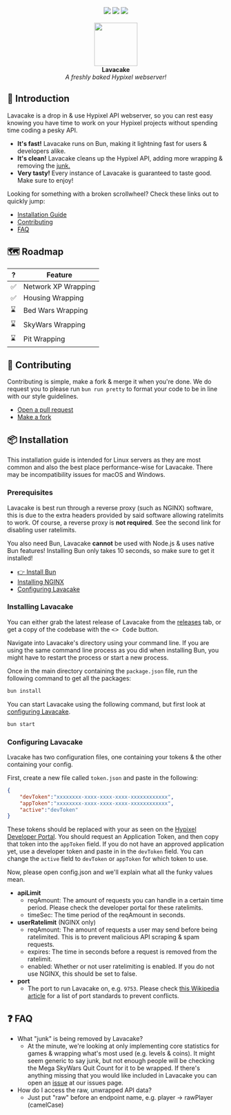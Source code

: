 <div align="center">
    <img src="https://img.shields.io/badge/made%20for-bun-peru">
    <img src="https://img.shields.io/badge/license-Apache_2.0-blue">
    <img src="https://img.shields.io/github/stars/NoahTheNerd/lavacake">
    <br/><br/>
    <img src="https://cdn.discordapp.com/attachments/1071274344019398748/1153760402799349760/lavacake.png" height="100">
    <br/>
    <b>Lavacake</b><br>
    <i>A freshly baked Hypixel webserver!</i>
</div>

## 🍰 Introduction
Lavacake is a drop in & use Hypixel API webserver, so you can rest easy knowing you have time to work on your Hypixel projects without spending time coding a pesky API.
- **It's fast!** Lavacake runs on Bun, making it lightning fast for users & developers alike.
- **It's clean!** Lavacake cleans up the Hypixel API, adding more wrapping & removing the [junk.](#-faq)
- **Very tasty!** Every instance of Lavacake is guaranteed to taste good. Make sure to enjoy!

Looking for something with a broken scrollwheel? Check these links out to quickly jump:

- [Installation Guide](#-installation)
- [Contributing](#-contributing)
- [FAQ](#-faq)

## 🗺️ Roadmap
|  ?  | Feature                |
| --- | ---------------------- |
| ✅ | Network XP Wrapping
| ✅ | Housing Wrapping
| ⌛ | Bed Wars Wrapping
| ⌛ | SkyWars Wrapping
| ⌛ | Pit Wrapping

## 💖 Contributing
Contributing is simple, make a fork & merge it when you're done. We do request you to please run `bun run pretty` to format your code to be in line with our style guidelines.

- [Open a pull request](/pulls)
- [Make a fork](/fork)

## 📦 Installation
This installation guide is intended for Linux servers as they are most common and also the best place performance-wise for Lavacake. There may be incompatibility issues for macOS and Windows.

### Prerequisites
Lavacake is best run through a reverse proxy (such as NGINX) software, this is due to the extra headers provided by said software allowing ratelimits to work. Of course, a reverse proxy is **not required**. See the second link for disabling user ratelimits.

You also need Bun, Lavacake **cannot** be used with Node.js & uses native Bun features! Installing Bun only takes 10 seconds, so make sure to get it installed!

- [👉 Install Bun](https://bun.sh/)
- [Installing NGINX](https://ubuntu.com/tutorials/install-and-configure-nginx)
- [Configuring Lavacake](#configuring-lavacake)

### Installing Lavacake
You can either grab the latest release of Lavacake from the [releases](/releases) tab, or get a copy of the codebase with the <kbd><> Code</kbd> button.

Navigate into Lavacake's directory using your command line. If you are using the same command line process as you did when installing Bun, you might have to restart the process or start a new process.

Once in the main directory containing the `package.json` file, run the following command to get all the packages:

```bash
bun install
```

You can start Lavacake using the following command, but first look at [configuring Lavacake](#configuring-lavacake).

```bash
bun start
```

### Configuring Lavacake
Lvacake has two configuration files, one containing your tokens & the other containing your config.

First, create a new file called `token.json` and paste in the following:

```json
{
    "devToken":"xxxxxxxx-xxxx-xxxx-xxxx-xxxxxxxxxxxx",
    "appToken":"xxxxxxxx-xxxx-xxxx-xxxx-xxxxxxxxxxxx",
    "active":"devToken"
}
```

These tokens should be replaced with your as seen on the [Hypixel Developer Portal](https://developer.hypixel.net/). You should request an Application Token, and then copy that token into the `appToken` field. If you do not have an approved application yet, use a developer token and paste in in the `devToken` field. You can change the `active` field to `devToken` or `appToken` for which token to use.

Now, please open config.json and we'll explain what all the funky values mean.

- **apiLimit**
    - reqAmount: The amount of requests you can handle in a certain time period. Please check the developer portal for these ratelimits.
    - timeSec: The time period of the reqAmount in seconds.
- **userRatelimit** (NGINX only)
    - reqAmount: The amount of requests a user may send before being ratelimited. This is to prevent malicious API scraping & spam requests.
    - expires: The time in seconds before a request is removed from the ratelimit.
    - enabled: Whether or not user ratelimiting is enabled. If you do not use NGINX, this should be set to false.
- **port**
    - The port to run Lavacake on, e.g. `9753`. Please check [this Wikipedia article](https://en.wikipedia.org/wiki/List_of_TCP_and_UDP_port_numbers) for a list of port standards to prevent conflicts.

## ❓ FAQ
- What "junk" is being removed by Lavacake?
    - At the minute, we're looking at only implementing core statistics for games & wrapping what's most used (e.g. levels & coins). It might seem generic to say junk, but not enough people will be checking the Mega SkyWars Quit Count for it to be wrapped. If there's anything missing that you would like included in Lavacake you can open an [issue](/issues) at our issues page.
- How do I access the raw, unwrapped API data?
    - Just put "raw" before an endpoint name, e.g. player -> rawPlayer (camelCase)
